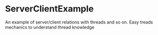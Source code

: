 # ServerClientExample
An example of server/client relations with threads and so on.
Easy treads mechanics to understand thread knowledge
